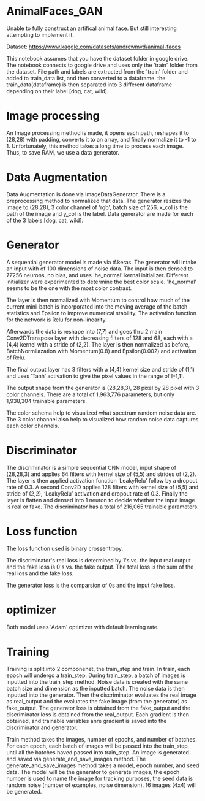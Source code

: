 # AnimalFaces_GAN

Unable to fully construct an artifical animal face. But still interesting attempting to implement it. 

Dataset: https://www.kaggle.com/datasets/andrewmvd/animal-faces

This notebook assumes that you have the dataset folder in google drive. The notebook connects to google drive and uses only the 'train' folder from the dataset. File path and labels are extracted from the 'train' folder and added to train_data list, and then converted to a dataframe. the train_data(dataframe) is then separated into 3 different dataframe depending on their label [dog, cat, wild]. 

# Image processing
An Image processing method is made, it opens each path, reshapes it to (28,28) with padding, converts it to an array, and finally normalize it to -1 to 1. Unfortunately, this method takes a long time to process each image. Thus, to save RAM, we use a data generator. 

# Data Augmentation
Data Augmentation is done via ImageDataGenerator. There is a preprocessing method to normalized that data. The generator resizes the image to (28,28), 3 color channel of 'rgb', batch size of 256, x_col is the path of the image and y_col is the label. Data generator are made for each of the 3 labels [dog, cat, wild]. 

# Generator
A sequential generator model is made via tf.keras. The generator will intake an input with of 100 dimensions of noise data. The input is then densed to 7*7*256 neurons, no bias, and uses 'he_normal' kernal initializer. Different initializer were experimented to determine the best color scale. 'he_normal' seems to be the one with the most color contrast. 

The layer is then normalized with Momentum to control how much of the current mini-batch is incorporated into the moving average of the batch statistics and Epsilon to improve numerical stability. The activation function for the network is Relu for non-linearity. 

Afterwards the data is reshape into (7,7) and goes thru 2 main Conv2DTranspose layer with decreasing filters of 128 and 68, each with a (4,4) kernel with a stride of (2,2). The layer is then normalized as before, BatchNormliazation with Momentum(0.8) and Epsilon(0.002) and activation of Relu. 

The final output layer has 3 filters with a (4,4) kernel size and stride of (1,1) and uses ‘Tanh’ activation to give the pixel values in the range of [-1,1]. 

The output shape from the generator is (28,28,3), 28 pixel by 28 pixel with 3 color channels. There are a total of 1,963,776 parameters, but only 1,938,304 trainable parameters.

The color schema help to visualized what spectrum random noise data are. The 3 color channel also help to visualized how random noise data captures each color channels. 

# Discriminator
The discriminator is a simple sequential CNN model, input shape of (28,28,3) and applies 64 filters with kernel size of (5,5) and strides of (2,2). The layer is then applied activation function ‘LeakyRelu’ follow by a dropout rate of 0.3. A second Conv2D applies 128 filters with kernel size of (5,5) and stride of (2,2), ‘LeakyRelu’ activation and dropout rate of 0.3. Finally the layer is flatten and densed into 1 neuron to decide whether the input image is real or fake. The discriminator has a total of 216,065 trainable parameters.

# Loss function
The loss function used is binary crossentropy. 

The discriminator's real loss is determined by 1's vs. the input real output and the fake loss is 0's vs. the fake output. The total loss is the sum of the real loss and the fake loss. 

The generator loss is the comparsion of 0s and the input fake loss. 

# optimizer 
Both model uses 'Adam' optimizer with default learning rate. 

# Training 
Training is split into 2 componenet, the train_step and train. In train, each epoch will undergo a train_step. During train_step, a batch of images is inputted into the train_step method. Noise data is created with the same batch size and dimension as the inputted batch. The noise data is then inputted into the generator. Then the discriminator evaluates the real image as real_output and the evaluates the fake image (from the generator) as fake_output. The generator loss is obtained from the fake_output and the discriminator loss is obtained from the real_output. Each gradient is then obtained, and trainable variables anre gradient is saved into the discriminator and generator. 

Train method takes the images, number of epochs, and number of batches. For each epoch, each batch of images will be passed into the train_step, until all the batches haved passed into train_step. An image is generated and saved via generate_and_save_images method. The generate_and_save_images method takes a model, epoch number, and seed data. The model will be the generator to generate images, the epoch number is used to name the image for tracking purposes, the seed data is random noise (number of examples, noise dimension). 16 images (4x4) will be generated. 





